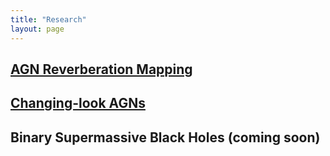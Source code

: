```yaml
---
title: "Research"
layout: page
---
```


## [AGN Reverberation Mapping](/researchs/RM/) 


## [Changing-look AGNs](/researchs/CL/) 


## Binary Supermassive Black Holes (coming soon)

